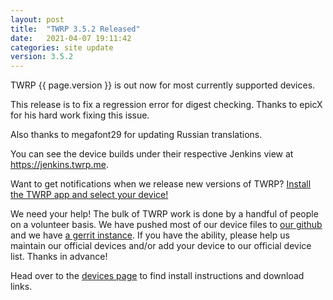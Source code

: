 ```yaml
---
layout: post
title:  "TWRP 3.5.2 Released"
date:   2021-04-07 19:11:42
categories: site update
version: 3.5.2
---
```


TWRP {{ page.version }} is out now for most currently supported devices.

This release is to fix a regression error for digest checking. Thanks to epicX for his
hard work fixing this issue.

Also thanks to megafont29 for updating Russian translations.

You can see the device builds under their respective Jenkins view at https://jenkins.twrp.me.

Want to get notifications when we release new versions of TWRP? [Install the TWRP app and select your device!](https://twrp.me/app)

We need your help! The bulk of TWRP work is done by a handful of people on a volunteer basis. We have pushed most of our device files to [our github](http://github.com/TeamWin/) and we have [a gerrit instance](http://gerrit.twrp.me). If you have the ability, please help us maintain our official devices and/or add your device to our official device list. Thanks in advance!

Head over to the [devices page](http://twrp.me/Devices) to find install instructions and download links.
